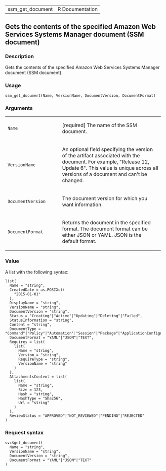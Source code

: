 <table style="width: 100%;">
<tbody>
<tr class="odd">
<td>ssm_get_document</td>
<td style="text-align: right;">R Documentation</td>
</tr>
</tbody>
</table>

## Gets the contents of the specified Amazon Web Services Systems Manager document (SSM document)

### Description

Gets the contents of the specified Amazon Web Services Systems Manager
document (SSM document).

### Usage

    ssm_get_document(Name, VersionName, DocumentVersion, DocumentFormat)

### Arguments

<table>
<colgroup>
<col style="width: 35%" />
<col style="width: 65%" />
</colgroup>
<tbody>
<tr class="odd">
<td><code id="ssm_get_document_:_Name">Name</code></td>
<td><p>[required] The name of the SSM document.</p></td>
</tr>
<tr class="even">
<td><code id="ssm_get_document_:_VersionName">VersionName</code></td>
<td><p>An optional field specifying the version of the artifact
associated with the document. For example, "Release 12, Update 6". This
value is unique across all versions of a document and can't be
changed.</p></td>
</tr>
<tr class="odd">
<td><code
id="ssm_get_document_:_DocumentVersion">DocumentVersion</code></td>
<td><p>The document version for which you want information.</p></td>
</tr>
<tr class="even">
<td><code
id="ssm_get_document_:_DocumentFormat">DocumentFormat</code></td>
<td><p>Returns the document in the specified format. The document format
can be either JSON or YAML. JSON is the default format.</p></td>
</tr>
</tbody>
</table>

### Value

A list with the following syntax:

    list(
      Name = "string",
      CreatedDate = as.POSIXct(
        "2015-01-01"
      ),
      DisplayName = "string",
      VersionName = "string",
      DocumentVersion = "string",
      Status = "Creating"|"Active"|"Updating"|"Deleting"|"Failed",
      StatusInformation = "string",
      Content = "string",
      DocumentType = "Command"|"Policy"|"Automation"|"Session"|"Package"|"ApplicationConfiguration"|"ApplicationConfigurationSchema"|"DeploymentStrategy"|"ChangeCalendar"|"Automation.ChangeTemplate"|"ProblemAnalysis"|"ProblemAnalysisTemplate"|"CloudFormation"|"ConformancePackTemplate"|"QuickSetup",
      DocumentFormat = "YAML"|"JSON"|"TEXT",
      Requires = list(
        list(
          Name = "string",
          Version = "string",
          RequireType = "string",
          VersionName = "string"
        )
      ),
      AttachmentsContent = list(
        list(
          Name = "string",
          Size = 123,
          Hash = "string",
          HashType = "Sha256",
          Url = "string"
        )
      ),
      ReviewStatus = "APPROVED"|"NOT_REVIEWED"|"PENDING"|"REJECTED"
    )

### Request syntax

    svc$get_document(
      Name = "string",
      VersionName = "string",
      DocumentVersion = "string",
      DocumentFormat = "YAML"|"JSON"|"TEXT"
    )

